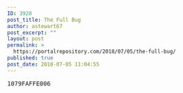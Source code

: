 ```yaml
---
ID: 3928
post_title: The Full Bug
author: astewart67
post_excerpt: ""
layout: post
permalink: >
  https://portalrepository.com/2018/07/05/the-full-bug/
published: true
post_date: 2018-07-05 11:04:55
---
```

<pre>1079FAFFE006</pre>